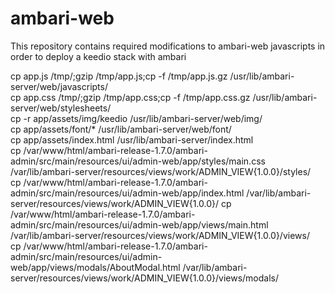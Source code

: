 # ambari-web
This repository contains required modifications to ambari-web javascripts in order to deploy a keedio stack with ambari  

cp app.js /tmp/;gzip /tmp/app.js;cp -f /tmp/app.js.gz /usr/lib/ambari-server/web/javascripts/  
cp app.css /tmp/;gzip /tmp/app.css;cp -f /tmp/app.css.gz /usr/lib/ambari-server/web/stylesheets/  
cp -r app/assets/img/keedio /usr/lib/ambari-server/web/img/  
cp app/assets/font/* /usr/lib/ambari-server/web/font/  
cp app/assets/index.html /usr/lib/ambari-server/index.html  
cp /var/www/html/ambari-release-1.7.0/ambari-admin/src/main/resources/ui/admin-web/app/styles/main.css /var/lib/ambari-server/resources/views/work/ADMIN_VIEW{1.0.0}/styles/  
cp /var/www/html/ambari-release-1.7.0/ambari-admin/src/main/resources/ui/admin-web/app/index.html /var/lib/ambari-server/resources/views/work/ADMIN_VIEW\{1.0.0\}/ 
cp /var/www/html/ambari-release-1.7.0/ambari-admin/src/main/resources/ui/admin-web/app/views/main.html /var/lib/ambari-server/resources/views/work/ADMIN_VIEW\{1.0.0\}/views/  
cp /var/www/html/ambari-release-1.7.0/ambari-admin/src/main/resources/ui/admin-web/app/views/modals/AboutModal.html /var/lib/ambari-server/resources/views/work/ADMIN_VIEW\{1.0.0\}/views/modals/   
